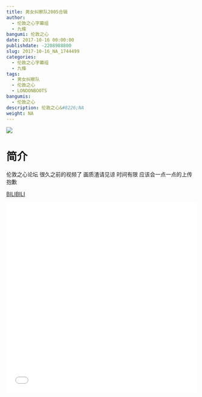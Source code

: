 ```yaml
---
title: 男女纠察队2005合辑
author: 
  - 伦敦之心字幕组
  - 九條
bangumi: 伦敦之心
date: 2017-10-16 00:00:00
publishdate: -2208988800
slug: 2017-10-16_NA_1744499
categories: 
  - 伦敦之心字幕组
  - 九條
tags: 
  - 男女纠察队
  - 伦敦之心
  - LONDONBOOTS
bangumis: 
  - 伦敦之心
description: 伦敦之心&#8226;NA
weight: NA
---
```


![](https://i.imgur.com/7Vcquoh.jpg)

# 简介  
伦敦之心论坛 很久之前的视频了 画质渣请见谅 时间有限 应该会一点一点的上传 抱歉


  [BILIBILI](https://www.bilibili.com/video/av1744499/)


  <iframe src="//www.bilibili.com/html/html5player.html?cid=2664988&aid=1744499" width="100%" height="500" frameborder="0" allowfullscreen="allowfullscreen"></iframe>
